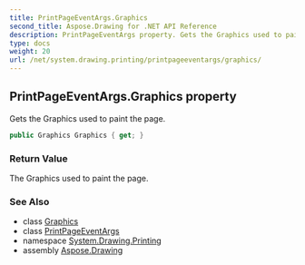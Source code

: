 ```yaml
---
title: PrintPageEventArgs.Graphics
second_title: Aspose.Drawing for .NET API Reference
description: PrintPageEventArgs property. Gets the Graphics used to paint the page
type: docs
weight: 20
url: /net/system.drawing.printing/printpageeventargs/graphics/
---
```

## PrintPageEventArgs.Graphics property

Gets the Graphics used to paint the page.

```csharp
public Graphics Graphics { get; }
```

### Return Value

The Graphics used to paint the page.

### See Also

* class [Graphics](../../../system.drawing/graphics/)
* class [PrintPageEventArgs](../)
* namespace [System.Drawing.Printing](../../printpageeventargs/)
* assembly [Aspose.Drawing](../../../)


